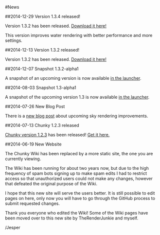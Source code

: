 #News

##2014-12-29 Version 1.3.4 released!

Version 1.3.2 has been released. [Download it here!][2]

This version improves water rendering with better performance and more
settings.

##2014-12-13 Version 1.3.2 released!

Version 1.3.2 has been released. [Download it here!][2]

##2014-12-07 Snapshot 1.3.2-alpha1

A snapshot of an upcoming version is now available [in the launcher][1].

##2014-08-03 Snapshot 1.3-alpha1

A snapshot of the upcoming version 1.3 is now available [in the
launcher][1].

##2014-07-26 New Blog Post

There is a [new blog post](http://llbit.se/?p=2190) about upcoming sky
rendering improvements.

##2014-07-13 Chunky 1.2.3 released

[Chunky version 1.2.3](/release/1.2.3/release_notes.html) has been released!
[Get it here.][2]

##2014-06-19 New Website

The Chunky Wiki has been replaced by a more static site, the one you are
currently viewing.

The Wiki has been running for about two years now, but due to the high
frequency of spam bots signing up to make spam edits I had to restrict access
so that unauthorized users could not make any changes, however that defeated
the original purpose of the Wiki.

I hope that this new site will serve the users better. It is still possible to
edit pages on here, only now you will have to go through the GitHub process to
submit requested changes.

Thank you everyone who edited the Wiki! Some of the Wiki pages have been moved
over to this new site by TheRenderJunkie and myself.

/Jesper

[1]: /snapshot.html
[2]: /download.html
